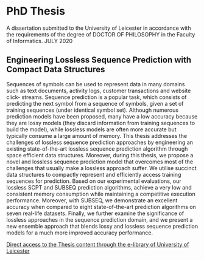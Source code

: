 # PhD Thesis 
A dissertation submitted to the University of Leicester in accordance with the requirements of the degree of DOCTOR OF PHILOSOPHY in the Faculty of Informatics.
JULY 2020

## Engineering Lossless Sequence Prediction with Compact Data Structures

Sequences of symbols can be used to represent data in many domains such as text documents, activity logs, customer transactions and website click- streams. Sequence prediction is a popular task, which consists of predicting the next symbol from a sequence of symbols, given a set of training sequences (under identical symbol set). Although numerous prediction models have been proposed, many have a low accuracy because they are lossy models (they discard information from training sequences to build the model), while lossless models are often more accurate but typically consume a large amount of memory. This thesis addresses the challenges of lossless sequence prediction approaches by engineering an existing state-of-the-art lossless sequence prediction algorithm through space efficient data structures. Moreover, during this thesis, we propose a novel and lossless sequence prediction model that overcomes most of the challenges that usually make a lossless approach suffer. We utilise succinct data structures to compactly represent and efficiently access training sequences for prediction. Based on our experimental evaluations, our lossless SCPT and SUBSEQ prediction algorithms, achieve a very low and consistent memory consumption while maintaining a competitive execution performance. Moreover, with SUBSEQ, we demonstrate an excellent accuracy when compared to eight state-of-the-art prediction algorithms on seven real-life datasets. Finally, we further examine the significance of lossless approaches in the sequence prediction domain, and we present a new ensemble approach that blends lossy and lossless sequence prediction models for a much more improved accuracy performance.

[Direct access to the Thesis content through the e-library of University of Leicester](https://le.ac.uk/library)
